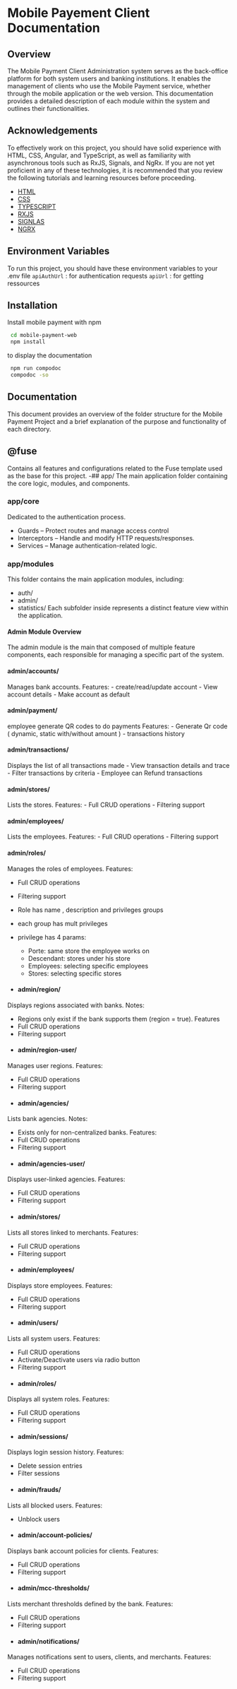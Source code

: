 
# Mobile Payement Client Documentation
## Overview
The Mobile Payment Client Administration system serves as the back-office platform for both system users and banking institutions. It enables the management of clients who use the Mobile Payment service, whether through the mobile application or the web version.
This documentation provides a detailed description of each module within the system and outlines their functionalities.
## Acknowledgements
To effectively work on this project, you should have solid experience with HTML, CSS, Angular, and TypeScript, as well as familiarity with asynchronous tools such as RxJS, Signals, and NgRx.
If you are not yet proficient in any of these technologies, it is recommended that you review the following tutorials and learning resources before proceeding.
- [HTML](https://developer.mozilla.org/fr/docs/Web/HTML/Reference/Elements)
- [CSS](https://developer.mozilla.org/fr/docs/Web/CSS)
- [TYPESCRIPT](https://www.typescripttutorial.net/)
- [RXJS](https://www.learnrxjs.io/)
- [SIGNLAS](https://blog.angular-university.io/angular-signals/)
- [NGRX](https://ngrx.io/guide/store)
## Environment Variables
To run this project, you should have these environment variables to your .env file
`apiAuthUrl` : for authentication requests
`apiUrl` : for getting ressources
## Installation
Install mobile payment with npm
```bash
 cd mobile-payment-web
 npm install
```
to display the documentation
```bash
 npm run compodoc
 compodoc -so
```
## Documentation
This document provides an overview of the folder structure for the Mobile Payment Project and a brief explanation of the purpose and functionality of each directory.
## @fuse
Contains all features and configurations related to the Fuse template used as the base for this project.
-## app/
The main application folder containing the core logic, modules, and components.
### app/core
Dedicated to the authentication process.
- Guards – Protect routes and manage access control
- Interceptors – Handle and modify HTTP requests/responses.
- Services – Manage authentication-related logic.
### app/modules
This folder contains the main application modules, including:
- auth/
- admin/
- statistics/ 
 Each subfolder inside represents a distinct feature view within the application.
#### Admin Module Overview
The admin module is the main that composed of multiple feature components, each responsible for managing a specific part of the system.
#### admin/accounts/
Manages bank accounts.
Features:
	- create/read/update account 
	- View account details
	- Make account as default

#### admin/payment/
employee generate QR codes to do payments
Features:
		- Generate Qr code ( dynamic, static with/without amount )
		- transactions history 
#### admin/transactions/
Displays the list of all transactions made 
	- View transaction details and trace
	- Filter transactions by criteria
	- Employee can Refund transactions 
#### admin/stores/
Lists the stores.
Features:
	- Full CRUD operations
	- Filtering support
#### admin/employees/
Lists the employees.
Features:
	- Full CRUD operations
	- Filtering support


#### admin/roles/
Manages the roles of employees.
Features:
- Full CRUD operations
- Filtering support
- Role has name , description and privileges groups
- each group has mult privileges 
- privilege has 4 params:
	- Porte: same store the employee works on
	- Descendant: stores under his store
	- Employees: selecting specific employees
	- Stores: selecting specific stores

- #### admin/region/
Displays regions associated with banks.
Notes:
- Regions only exist if the bank supports them (region = true).
 Features
- Full CRUD operations
- Filtering support
- #### admin/region-user/
Manages user regions.
Features:
- Full CRUD operations
- Filtering support
- #### admin/agencies/
Lists bank agencies.
Notes:
- Exists only for non-centralized banks.
 Features:
- Full CRUD operations
- Filtering support
- #### admin/agencies-user/
Displays user-linked agencies.
Features:
- Full CRUD operations
- Filtering support
- #### admin/stores/
Lists all stores linked to merchants.
Features:
- Full CRUD operations
- Filtering support
- #### admin/employees/
Displays store employees.
Features:
- Full CRUD operations
- Filtering support
- #### admin/users/
Lists all system users.
Features:
- Full CRUD operations
- Activate/Deactivate users via radio button
- Filtering support
- #### admin/roles/
Displays all system roles.
Features:
- Full CRUD operations
- Filtering support
- #### admin/sessions/
Displays login session history.
Features:
- Delete session entries
- Filter sessions
- #### admin/frauds/
Lists all blocked users.
Features:
- Unblock users
- #### admin/account-policies/
Displays bank account policies for clients.
Features:
- Full CRUD operations
- Filtering support
- #### admin/mcc-thresholds/
Lists merchant thresholds defined by the bank.
Features:
- Full CRUD operations
- Filtering support
- #### admin/notifications/
Manages notifications sent to users, clients, and merchants.
Features:
- Full CRUD operations
- Filtering support
<!--stackedit_data:
eyJoaXN0b3J5IjpbLTQ0NjE4MDg3MSwtMzMyNDU1MzYzXX0=
-->